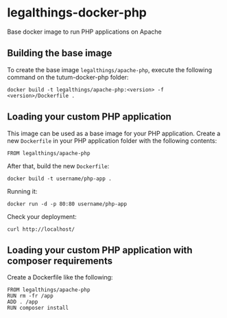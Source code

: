 legalthings-docker-php
================

Base docker image to run PHP applications on Apache


Building the base image
-----------------------

To create the base image `legalthings/apache-php`, execute the following command on the tutum-docker-php folder:

    docker build -t legalthings/apache-php:<version> -f <version>/Dockerfile .

Loading your custom PHP application
-----------------------------------

This image can be used as a base image for your PHP application. Create a new `Dockerfile` in your
PHP application folder with the following contents:

    FROM legalthings/apache-php

After that, build the new `Dockerfile`:

    docker build -t username/php-app .

Running it:

    docker run -d -p 80:80 username/php-app

Check your deployment:

    curl http://localhost/


Loading your custom PHP application with composer requirements
--------------------------------------------------------------

Create a Dockerfile like the following:

    FROM legalthings/apache-php
    RUN rm -fr /app
    ADD . /app
    RUN composer install
